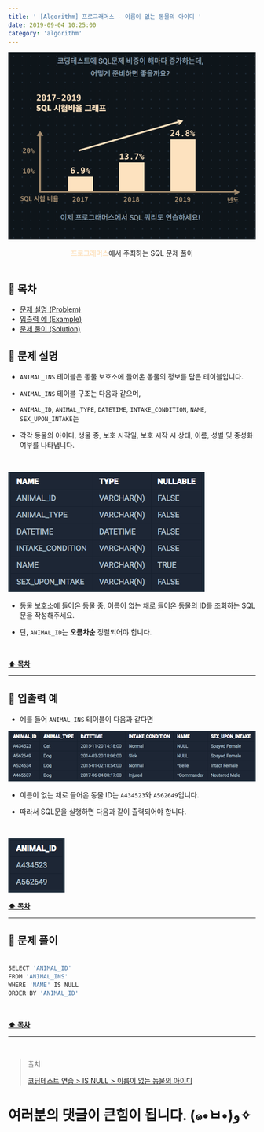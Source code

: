 ```yaml
---
title: ' [Algorithm] 프로그래머스 - 이름이 없는 동물의 아이디 '
date: 2019-09-04 10:25:00
category: 'algorithm'
---
```


![](../../images/sql/logo.png)

<center><strong style="color:#FDE2BF">프로그래머스</strong>에서 주최하는 SQL 문제 풀이</center>

<br />

## **💎 목차**
  * [문제 설명 (Problem)](#-문제-설명)
  * [입출력 예 (Example)](#-입출력-예)
  * [문제 풀이 (Solution)](#-문제-풀이)

## **📕 문제 설명**

- `ANIMAL_INS` 테이블은 동물 보호소에 들어온 동물의 정보를 담은 테이블입니다.

- `ANIMAL_INS` 테이블 구조는 다음과 같으며,

- `ANIMAL_ID`, `ANIMAL_TYPE`, `DATETIME`, `INTAKE_CONDITION`, `NAME`, `SEX_UPON_INTAKE`는

- 각각 동물의 아이디, 생물 종, 보호 시작일, 보호 시작 시 상태, 이름, 성별 및 중성화 여부를 나타냅니다.

<br />

![](../../images/sql/table.1.png)
<br />

- 동물 보호소에 들어온 동물 중, 이름이 없는 채로 들어온 동물의 ID를 조회하는 SQL 문을 작성해주세요.

- 단, `ANIMAL_ID`는 __오름차순__ 정렬되어야 합니다.

<br />

**[⬆ 목차](#-목차)**

---

## **📙 입출력 예**

- 예를 들어 `ANIMAL_INS` 테이블이 다음과 같다면

![](../../images/sql/isnull/1-1.example.png)
<br />

- 이름이 없는 채로 들어온 동물 ID는 `A434523`와 `A562649`입니다.

- 따라서 SQL문을 실행하면 다음과 같이 출력되어야 합니다.

<br />

![](../../images/sql/isnull/1-2.example.png)
<br />

**[⬆ 목차](#-목차)**

---

## **📘 문제 풀이**

```js

SELECT 'ANIMAL_ID'
FROM 'ANIMAL_INS'
WHERE 'NAME' IS NULL
ORDER BY 'ANIMAL_ID'

```

<br />

**[⬆ 목차](#-목차)**

---

<br />

> 출처
>
> <a href="https://programmers.co.kr/learn/courses/30/lessons/59039" target="_blank">코딩테스트 연습 > IS NULL > 이름이 없는 동물의 아이디</a>

# 여러분의 댓글이 큰힘이 됩니다. (๑•̀ㅂ•́)و✧
